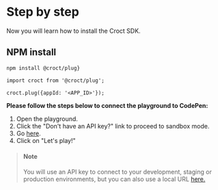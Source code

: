 # Step by step

Now you will learn how to install the Croct SDK.

## NPM install

```1
npm install @croct/plug}

```

```2
import croct from '@croct/plug';

croct.plug({appId: '<APP_ID>'});

```

**Please follow the steps below to connect the playground to CodePen:**

1. Open the playground.
2. Click the "Don't have an API key?" link to proceed to sandbox mode.
3. Go [here](https://codepen.io/pen).
4. Click on "Let's play!"

> #### Note
>You will use an API key to connect to your development, staging or production environments, but you can also use a local URL [here.](https://localhost/myapp)
